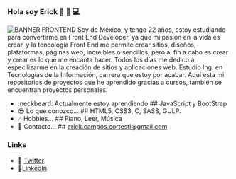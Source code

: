 ### Hola soy Erick 👋 🤟 💻
![BANNER FRONTEND](https://user-images.githubusercontent.com/53582720/158080262-5e96a415-1b1b-4557-8451-740b5aeadc87.gif)
Soy de México, y tengo 22 años, estoy estudiando para convertirme en Front End Developer, ya que mi pasión en la vida es crear, y la tencología Front End me permite crear sitios, diseños, plataformas, páginas web, increibles o sencillos, pero al fin a cabo es crear y crear es lo que me encanta hacer. Todos los días me dedico a especilizarme en la creación de sitios y aplicaciones web. Estudio Ing. en Tecnologías de la Información, carrera que estoy por acabar. 
Aquí esta mi repositorios de proyectos que he aprendido gracias a cursos, también se encuentran proyectos personales.
- :neckbeard: Actualmente estoy aprendiendo ## JavaScript y BootStrap
- :sunglasses: Lo que conozco... ## HTML5, CSS3, C, SASS, GULP.
- :notes: Hobbies... ## Piano, Leer, Música
- :love_letter: Contacto... ## erick.campos.cortesti@gmail.com

### Links
- :hatching_chick: [Twitter](https://twitter.com/kcire2477)
- :open_file_folder:[LinkedIn](https://www.linkedin.com/in/erick-campos-256387234/)


